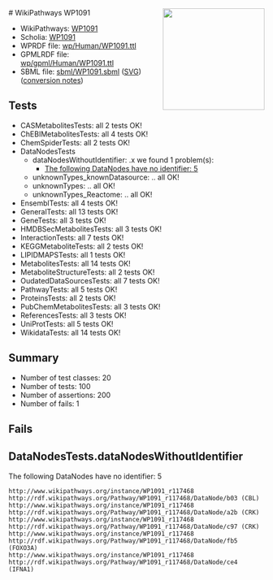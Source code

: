 <img style="float: right; width: 200px" src="../logo.png" />
# WikiPathways WP1091

* WikiPathways: [WP1091](https://identifiers.org/wikipathways:WP1091)
* Scholia: [WP1091](https://scholia.toolforge.org/wikipathways/WP1091)
* WPRDF file: [wp/Human/WP1091.ttl](../wp/Human/WP1091.ttl)
* GPMLRDF file: [wp/gpml/Human/WP1091.ttl](../wp/gpml/Human/WP1091.ttl)
* SBML file: [sbml/WP1091.sbml](../sbml/WP1091.sbml) ([SVG](../sbml/WP1091.svg)) ([conversion notes](../sbml/WP1091.txt))

## Tests
* CASMetabolitesTests: all 2 tests OK!
* ChEBIMetabolitesTests: all 4 tests OK!
* ChemSpiderTests: all 2 tests OK!
* DataNodesTests
    * dataNodesWithoutIdentifier: .x we found 1 problem(s):
        * [The following DataNodes have no identifier: 5](#d2d32fa4)
    * unknownTypes_knownDatasource: .. all OK!
    * unknownTypes: .. all OK!
    * unknownTypes_Reactome: .. all OK!
* EnsemblTests: all 4 tests OK!
* GeneralTests: all 13 tests OK!
* GeneTests: all 3 tests OK!
* HMDBSecMetabolitesTests: all 3 tests OK!
* InteractionTests: all 7 tests OK!
* KEGGMetaboliteTests: all 2 tests OK!
* LIPIDMAPSTests: all 1 tests OK!
* MetabolitesTests: all 14 tests OK!
* MetaboliteStructureTests: all 2 tests OK!
* OudatedDataSourcesTests: all 7 tests OK!
* PathwayTests: all 5 tests OK!
* ProteinsTests: all 2 tests OK!
* PubChemMetabolitesTests: all 3 tests OK!
* ReferencesTests: all 3 tests OK!
* UniProtTests: all 5 tests OK!
* WikidataTests: all 14 tests OK!


## Summary

* Number of test classes: 20
* Number of tests: 100
* Number of assertions: 200
* Number of fails: 1

## Fails

<a name="d2d32fa4" />

## DataNodesTests.dataNodesWithoutIdentifier

The following DataNodes have no identifier: 5
```
http://www.wikipathways.org/instance/WP1091_r117468 http://rdf.wikipathways.org/Pathway/WP1091_r117468/DataNode/b03 (CBL)
http://www.wikipathways.org/instance/WP1091_r117468 http://rdf.wikipathways.org/Pathway/WP1091_r117468/DataNode/a2b (CRK)
http://www.wikipathways.org/instance/WP1091_r117468 http://rdf.wikipathways.org/Pathway/WP1091_r117468/DataNode/c97 (CRK)
http://www.wikipathways.org/instance/WP1091_r117468 http://rdf.wikipathways.org/Pathway/WP1091_r117468/DataNode/fb5 (FOXO3A)
http://www.wikipathways.org/instance/WP1091_r117468 http://rdf.wikipathways.org/Pathway/WP1091_r117468/DataNode/ce4 (IFNA1)
```

